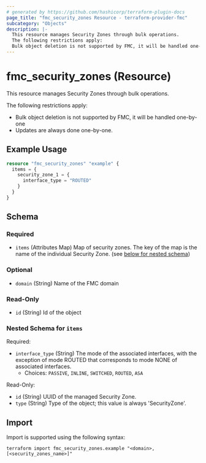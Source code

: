 ```yaml
---
# generated by https://github.com/hashicorp/terraform-plugin-docs
page_title: "fmc_security_zones Resource - terraform-provider-fmc"
subcategory: "Objects"
description: |-
  This resource manages Security Zones through bulk operations.
  The following restrictions apply:
  Bulk object deletion is not supported by FMC, it will be handled one-by-oneUpdates are always done one-by-one.
---
```


# fmc_security_zones (Resource)

This resource manages Security Zones through bulk operations.

The following restrictions apply:
  - Bulk object deletion is not supported by FMC, it will be handled one-by-one
  - Updates are always done one-by-one.

## Example Usage

```terraform
resource "fmc_security_zones" "example" {
  items = {
    security_zone_1 = {
      interface_type = "ROUTED"
    }
  }
}
```

<!-- schema generated by tfplugindocs -->
## Schema

### Required

- `items` (Attributes Map) Map of security zones. The key of the map is the name of the individual Security Zone. (see [below for nested schema](#nestedatt--items))

### Optional

- `domain` (String) Name of the FMC domain

### Read-Only

- `id` (String) Id of the object

<a id="nestedatt--items"></a>
### Nested Schema for `items`

Required:

- `interface_type` (String) The mode of the associated interfaces, with the exception of mode ROUTED that corresponds to mode NONE of associated interfaces.
  - Choices: `PASSIVE`, `INLINE`, `SWITCHED`, `ROUTED`, `ASA`

Read-Only:

- `id` (String) UUID of the managed Security Zone.
- `type` (String) Type of the object; this value is always 'SecurityZone'.

## Import

Import is supported using the following syntax:

```shell
terraform import fmc_security_zones.example "<domain>,[<security_zones_name>]"
```
